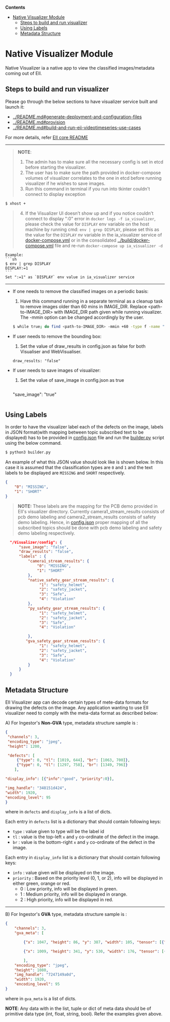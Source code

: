 **Contents**

- [Native Visualizer Module](#native-visualizer-module)
  - [Steps to build and run visualizer](#steps-to-build-and-run-visualizer)
  - [Using Labels](#using-labels)
  - [Metadata Structure](#metadata-structure)

# Native Visualizer Module

Native Visualizer ia a native app to view the classified images/metadata coming out of EII.

## Steps to build and run visualizer

Please go through the below sections to have visualizer service built and launch it:
- [../README.md#generate-deployment-and-configuration-files](../README.md#generate-deployment-and-configuration-files)
- [../README.md#provision](../README.md#provision)
- [../README.md#build-and-run-eii-videotimeseries-use-cases](../README.md#build-and-run-eii-videotimeseries-use-cases)

For more details, refer [EII core README](../README.md)

-----
> **NOTE**:
> 1. The admin has to make sure all the necessary config is set in etcd before starting the visualizer.
> 2. The user has to make sure the path provided in docker-compose volumes of visualizer correlates to the one in etcd before running visualizer if he wishes to save images.
> 3. Run this command in terminal if you run into tkinter couldn't connect to display exception

   ```sh
   $ xhost +
   ```
> 4. If the Visualizer UI doesn’t show up and if you notice couldn't connect to display ":0" error
   in `docker logs -f ia_visualizer`, please check the value for `DISPLAY` env variable on the host
   machine by running cmd: `env | grep DISPLAY`, please set this as the value for the `DISPLAY`
   nv variable in the ia_visualizer service of [docker-compose.yml](docker-compose.yml) or in the
   consolidated [../build/docker-compose.yml](../build/docker-compose.yml) file and re-run
   `docker-compose up ia_visualizer -d`

    Example:
    ```sh
    $ env | grep DISPLAY
    DISPLAY:=1
    ```
    Set ":=1" as `DISPLAY` env value in ia_visualizer service
-----

* If one needs to remove the classified images on a periodic basis:

  1. Have this command running in a separate terminal as a cleanup task to remove images older than 60 mins in IMAGE_DIR. Replace <path-to-IMAGE_DIR> with IMAGE_DIR path given while running visualizer. The -mmin option can be changed accordingly by the user.

    ```sh
    $ while true; do find <path-to-IMAGE_DIR> -mmin +60 -type f -name "*.png" -exec rm -f {} \;;  done
    ```
* If user needs to remove the bounding box:

  1. Set the value of draw_results in config.json as false for both Visualiser and WebVisualiser.

    ```
    draw_results: "false"
    ```
* If user needs to save images of visualizer:

  1. Set the value of save_image in config.json as true

     ```
    "save_image": "true"
    ```
## Using Labels

  In order to have the visualizer label each of the defects on the image, labels in JSON format(with mapping between topic subscribed text to be displayed) has to be provided in [config.json](./config.json) file and run the [builder.py](../build/builder.py) script using the below command.
  ```sh
  $ python3 builder.py
  ```

  An example of what this JSON value should look like is shown below. In this case
  it is assumed that the classification types are `0` and `1` and the text labels
  to be displayed are `MISSING` and `SHORT` respectively.

  ```json
  {
      "0": "MISSING",
      "1": "SHORT"
  }
  ```
  > **NOTE:** These labels are the mapping for the PCB demo provided in EII's visualizer directory. Currently camera1_stream_results consists of pcb demo labeling and camera2_stream_results consists of safety demo labeling.
  Hence, in [config.json](./config.json) proper mapping of all the subscribed topics should be done with pcb demo labeling and safety demo labeling respectively.

```json
  "/Visualizer/config": {
      "save_image": "false",
      "draw_results": "false",
      "labels" : {
          "camera1_stream_results": {
              "0": "MISSING",
              "1": "SHORT"
          },
          "native_safety_gear_stream_results": {
               "1": "safety_helmet",
               "2": "safety_jacket",
               "3": "Safe",
               "4": "Violation"
          },
          "py_safety_gear_stream_results": {
               "1": "safety_helmet",
               "2": "safety_jacket",
               "3": "Safe",
               "4": "Violation"

          },
         "gva_safety_gear_stream_results": {
               "1": "safety_helmet",
               "2": "safety_jacket",
               "3": "Safe",
               "4": "Violation"
          }
      }
  }
```

## Metadata Structure

EII Visualizer app can decode certain types of mete-data formats for drawing the defects on the image.
Any application wanting to use EII visualizer need to comply with the meta-data format as described below:

A) For Ingestor's **Non-GVA** type, metadata structure sample is :

```json
{
 "channels": 3,
 "encoding_type": "jpeg",
 "height": 1200,

 "defects": [
     {"type": 0, "tl": [1019, 644], "br": [1063, 700]},
     {"type": 0, "tl": [1297, 758], "br": [1349, 796]}
    ],

"display_info": [{"info":"good", "priority":0}],

"img_handle": "348151d424",
"width": 1920,
"encoding_level": 95
}
```

where in `defects` and `display_info` is a list of dicts.

Each entry in `defects` list is a dictionary that should contain following keys:
* `type` : value given to type will be the label id
* `tl` : value is the top-left `x` and `y` co-ordinate of the defect in the image.
* `br` : value is the bottom-right `x` and `y` co-ordinate of the defect in the image.

Each entry in `display_info` list is a dictionary that should contain following keys:
* `info` : value given will be displayed on the image.
* `priority` : Based on the priority level (0, 1, or 2), info will be displayed in either green, orange or red.
    * 0 : Low priority, info will be displayed in green.
    * 1 : Medium priority, info will be displayed in orange.
    * 2 : High priority, info will be displayed in red.

----
B) For Ingestor's **GVA** type, metadata structure sample is :

```json
{
    "channels": 3,
    "gva_meta": [

        {"x": 1047, "height": 86, "y": 387, "width": 105, "tensor": [{"label": "", "label_id": 1, "confidence":0.8094226121902466, "attribute":"detection"}]},

        {"x": 1009, "height": 341, "y": 530, "width": 176, "tensor": [{"label": "", "label_id": 2, "confidence": 0.9699158668518066, "attribute": "detection"}]}

        ],
    "encoding_type": "jpeg",
    "height": 1080,
    "img_handle": "7247149a0d",
    "width": 1920,
    "encoding_level": 95
}

```
where in `gva_meta` is a list of dicts.

**NOTE**: Any data with in the list, tuple or dict of meta data should be of primitive data type (int, float, string, bool). Refer the examples given above.
